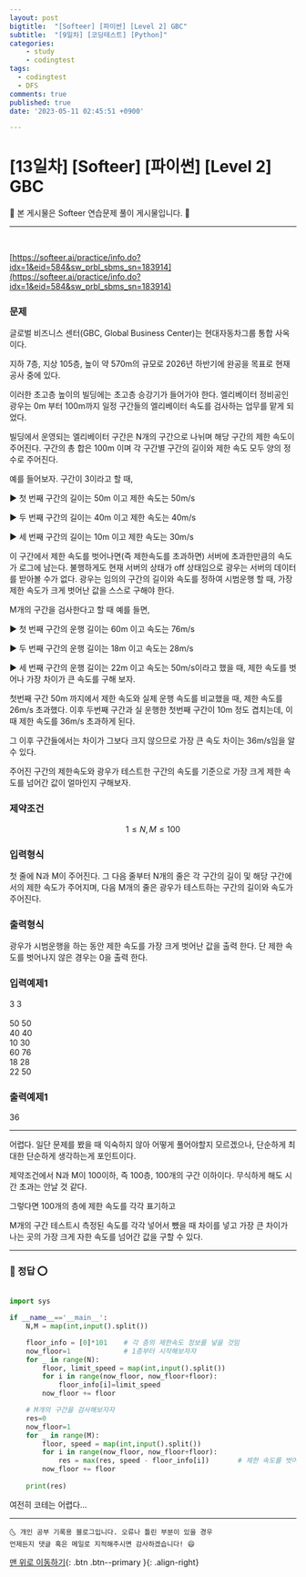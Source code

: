 ```yaml
---
layout: post
bigtitle:  "[Softeer] [파이썬] [Level 2] GBC"
subtitle:  "[9일차] [코딩테스트] [Python]"
categories:
    - study
    - codingtest
tags:
  - codingtest
  - DFS
comments: true
published: true
date: '2023-05-11 02:45:51 +0900'

---
```



# [13일차] [Softeer] [파이썬] [Level 2] GBC

🎀 본 게시물은 Softeer 연습문제 풀이 게시물입니다. 🎀 

---
<br>

[https://softeer.ai/practice/info.do?idx=1&eid=584&sw_prbl_sbms_sn=183914](https://softeer.ai/practice/info.do?idx=1&eid=584&sw_prbl_sbms_sn=183914)


### 문제

글로벌 비즈니스 센터(GBC, Global Business Center)는 현대자동차그룹 통합 사옥이다.

지하 7층, 지상 105층, 높이 약 570m의 규모로 2026년 하반기에 완공을 목표로 현재 공사 중에 있다.

이러한 초고층 높이의 빌딩에는 초고층 승강기가 들어가야 한다. 엘리베이터 정비공인 광우는 0m 부터 100m까지 일정 구간들의 엘리베이터 속도를 검사하는 업무를 맡게 되었다.



빌딩에서 운영되는 엘리베이터 구간은 N개의 구간으로 나뉘며 해당 구간의 제한 속도이 주어진다. 구간의 총 합은 100m 이며 각 구간별 구간의 길이와 제한 속도 모두 양의 정수로 주어진다.



예를 들어보자. 구간이 3이라고 할 때,

▶ 첫 번째 구간의 길이는 50m 이고 제한 속도는 50m/s

▶ 두 번째 구간의 길이는 40m 이고 제한 속도는 40m/s

▶ 세 번째 구간의 길이는 10m 이고 제한 속도는 30m/s



이 구간에서 제한 속도를 벗어나면(즉 제한속도를 초과하면) 서버에 초과한만큼의 속도가 로그에 남는다. 불행하게도 현재 서버의 상태가 off 상태임으로 광우는 서버의 데이터를 받아볼 수가 없다. 광우는 임의의 구간의 길이와 속도를 정하여 시범운행 할 때, 가장 제한 속도가 크게 벗어난 값을 스스로 구해야 한다.



M개의 구간을 검사한다고 할 때 예를 들면,

▶ 첫 번째 구간의 운행 길이는 60m 이고 속도는 76m/s

▶ 두 번째 구간의 운행 길이는 18m 이고 속도는 28m/s

▶ 세 번째 구간의 운행 길이는 22m 이고 속도는 50m/s이라고 했을 때, 제한 속도를 벗어나 가장 차이가 큰 속도를 구해 보자.



첫번째 구간 50m 까지에서 제한 속도와 실제 운행 속도를 비교했을 때, 제한 속도를 26m/s 초과했다. 이후 두번째 구간과 실 운행한 첫번째 구간이 10m 정도 겹치는데, 이때 제한 속도를 36m/s 초과하게 된다.



그 이후 구간들에서는 차이가 그보다 크지 않으므로 가장 큰 속도 차이는 36m/s임을 알 수 있다.



주어진 구간의 제한속도와 광우가 테스트한 구간의 속도를 기준으로 가장 크게 제한 속도를 넘어간 값이 얼마인지 구해보자.


### 제약조건

$$1≤ N, M ≤100$$

### 입력형식

첫 줄에 N과 M이 주어진다. 그 다음 줄부터 N개의 줄은 각 구간의 길이 및 해당 구간에서의 제한 속도가 주어지며, 다음 M개의 줄은 광우가 테스트하는 구간의 길이와 속도가 주어진다.

### 출력형식

광우가 시범운행을 하는 동안 제한 속도를 가장 크게 벗어난 값을 출력 한다. 단 제한 속도를 벗어나지 않은 경우는 0을 출력 한다.

### 입력예제1

3 3         <br>         
50 50      <br>
40 40      <br>
10 30      <br>
60 76      <br>
18 28      <br>
22 50      <br>

### 출력예제1
36        <br>


---

어렵다. 일단 문제를 봤을 때 익숙하지 않아 어떻게 풀어야할지 모르겠으나, 단순하게 최대한 단순하게 생각하는게 포인트이다. 

제약조건에서 N과 M이 100이하, 즉 100층, 100개의 구간 이하이다. 무식하게 해도 시간 초과는 안날 것 같다. 

그렇다면 100개의 층에 제한 속도를 각각 표기하고 

M개의 구간 테스트시 측정된 속도를 각각 넣어서 뺐을 때 차이를 넣고 가장 큰 차이가 나는 곳의 가장 크게 자한 속도를 넘어간 값을 구할 수 있다. 

---

### 🚀 정답 ⭕

```python

import sys

if __name__=='__main__':
    N,M = map(int,input().split())

    floor_info = [0]*101    # 각 층의 제한속도 정보를 넣을 것임 
    now_floor=1             # 1층부터 시작해보자자
    for _ in range(N):
        floor, limit_speed = map(int,input().split())
        for i in range(now_floor, now_floor+floor):
            floor_info[i]=limit_speed
        now_floor += floor 

    # M개의 구간을 검사해보자자
    res=0
    now_floor=1
    for _ in range(M):
        floor, speed = map(int,input().split())
        for i in range(now_floor, now_floor+floor):
            res = max(res, speed - floor_info[i])       # 제한 속도를 벗어나 가장 차이가 큰 속도
        now_floor += floor
    
    print(res)

```

여전히 코테는 어렵다... 

***
    🌜 개인 공부 기록용 블로그입니다. 오류나 틀린 부분이 있을 경우 
    언제든지 댓글 혹은 메일로 지적해주시면 감사하겠습니다! 😄

[맨 위로 이동하기](#){: .btn .btn--primary }{: .align-right}